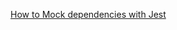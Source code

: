 [How to Mock dependencies with Jest](https://dev.to/this-is-learning/how-to-mock-dependencies-with-jest-457l)